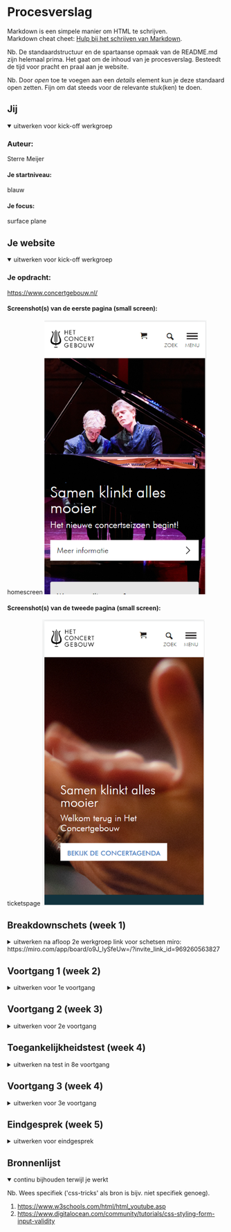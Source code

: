 # Procesverslag
Markdown is een simpele manier om HTML te schrijven.  
Markdown cheat cheet: [Hulp bij het schrijven van Markdown](https://github.com/adam-p/markdown-here/wiki/Markdown-Cheatsheet).

Nb. De standaardstructuur en de spartaanse opmaak van de README.md zijn helemaal prima. Het gaat om de inhoud van je procesverslag. Besteedt de tijd voor pracht en praal aan je website.

Nb. Door *open* toe te voegen aan een *details* element kun je deze standaard open zetten. Fijn om dat steeds voor de relevante stuk(ken) te doen.





## Jij

<details open>
<summary>uitwerken voor kick-off werkgroep</summary>

### Auteur:
Sterre Meijer

#### Je startniveau:
blauw

#### Je focus:
surface plane
 
</details>





## Je website

<details open>
<summary>uitwerken voor kick-off werkgroep</summary>

### Je opdracht:
https://www.concertgebouw.nl/

#### Screenshot(s) van de eerste pagina (small screen): 
homescreen
<img src="images/homepagescreenshot.png" width="375px" alt="omschrijving van de pagina">

#### Screenshot(s) van de tweede pagina (small screen):
ticketspage 
<img src="images/ticketpagescreenshot.png" width="375px" alt="omschrijving van de pagina">
 
</details>





## Breakdownschets (week 1)

<details>
<summary>uitwerken na afloop 2e werkgroep link voor schetsen miro: https://miro.com/app/board/o9J_lySfeUw=/?invite_link_id=969260563827 </summary>

### de hele pagina: 
<img src="images/schets01.png" width="375px" alt="breakdown van de hele pagina">

<img src="images/schets02.png" width="375px" alt="breakdown van een dynamisch deel">


### dynamisch deel (bijv menu): 
<img src="images/schets03.png" width="375px" alt="breakdown van een dynamisch deel">



</details>





## Voortgang 1 (week 2)

<details>
<summary>uitwerken voor 1e voortgang</summary>

### Stand van zaken
Ik vond de eerste opzet best lastig, maar zodra de basis stond ging ik best lekker.
Moeite met onthouden van alle elementen en opties (vooral in css)
Duurt allemaal wel best lang.


### Agenda voor meeting
samen met je groepje opstellen

| IK             | INE                | Mathijs      | Arsenio          |
| ---            | ---                | ---          | ---              |
| html semantisch| html semantisch    | div en class | html bekijken    |
|                |                    |              |                  |
|                | ...                | ...          | ...              |


### Verslag van meeting
hier na afloop snel de uitkomsten van de meeting vastleggen

- wanneer je iets gebruikt 
  alleen om het te flexen moet het wel een div zijn
- werk per blokje en wanneer je daar tevreden mee bent door 
- probeer aan het eind van volgende week helemaal bij te zijn dan gaat het lekker!


</details>





## Voortgang 2 (week 3)

<details>
<summary>uitwerken voor 2e voortgang</summary>

### Stand van zaken
Ik zat inmiddels iets meer in de flow van het code schrijven,
en het ging me dan ook iets makkelijker af dan vorige week alhoewel ik
nogsteeds wel moeite had met foutjes terug vinden of snappen
waarom bepaalde elementen nu op een bepaalde manier reageren.


### Agenda voor meeting
samen met je groepje opstellen

| IK             | INE                | Mathijs      | Arsenio          |
| ---            | ---                | ---          | ---              |
| menu           |responsive          | hoe nu verder| menu             |
| formulier blok |                    | div          |                  |
|                | ...                | ...          | ...              |


### Verslag van meeting
hier na afloop snel de uitkomsten van de meeting vastleggen

- Probeer niet te veel vast te zitten in alle details
- Gebruik handige tools voor makkelijker/ sneller coderen


</details>





## Toegankelijkheidstest (week 4)

<details>
<summary>uitwerken na test in 8e voortgang</summary>

### Bevindingen
Lijst met je bevindingen die in de test naar voren kwamen:
- labels blijven niet altijd zichtbaar/ de focusstate is niet altijd duidelijk genoeg
- Buttons kunnen groter, anders soms lastig om op te klikken
- kleurcontrast over het algemeen goed, maar het wit kan wegvallen tegen de foto's
- met blur effect/ weinig zicht moet je erg dicht op de webpagina gaan zitten
- de screenreader pakte nu niet alle linkjes omdat ze niet allemaal echt een link waren, maar werkte verder verbazingwekkend goed al op mijn eigen pagina.


#### Onduidelijke focuss
De focusstate was niet duidelijk genoeg (er was slechts een klein dun lijntje te zien)

Dit kan simpel worden opgelost door de lijn bijvoorbeeld dikker te maken 
en kleur toe te voegen aan de achtergrond van de focuss. 
Dit heb ik dan ook met mijn focussstate gedaan.


#### kleurcontrast soms te laag 
Wanneer mensen die kleurenblind zijn naar de witte tekst op 
bijvoorbeeld een afbeelding kijken kan deze een beetje wegvallen.

Dit valt simpel op te lossen door het kleurcontrast hoger te maken
of een kleurvlak over de afbeelding heen te zetten.


#### Weinig zicht maakt alles te klein
Mensen die geblurd zien moeten ercht dichtbij zitten

dit kan worden opgelost door de content groter te maken
of dit aanpasbaar te maken voor de gebruiker zelf


#### Screenreader afbeeldingen 
De screenreader pakt afbeeldingen niet zonder label 

makkelijke oplossing: afbeeldingen labelen

</details>





## Voortgang 3 (week 4)

<details>
<summary>uitwerken voor 3e voortgang</summary>

### Stand van zaken
Zat deze week beetje vast in css en moeite met het uitklap menu
De javascript werkte niet door een missende hoofdletter
echter verder wel prima, moet gewoon nog even hard doorwerken.
Interessant om te zien hoe lastig websites soms te gebruiken zijn voor mensen met beperkingen.


### Agenda voor meeting
samen met je groepje opstellen

| Ik             | INE                | Mathijs      | Arsuino          |
| ---            | ---                | ---          | ---              |
| html bekijken  | even alles         | even alles   | algemeen         |
| css bekijken   | doorlopen          | algemeen     | met tab knop     |
|                | ...                | doorlopen    | focuss states    |


### Verslag van meeting
hier na afloop snel de uitkomsten van de meeting vastleggen

- lijst dlo met verplichtingen
- easter eggs eventueel toevoegen ookal past het niet vollefig
- Hou het beoordelingsformulier er is naast


</details>





## Eindgesprek (week 5)

<details>
<summary>uitwerken voor eindgesprek</summary>

### Stand van zaken
De laatste week was nog best wel even stressen, en ik denk dat 
er nog genoeg dingen zijn op de website die beter kunnen. Maar al 
met al ben ik erg tevreden met mijn resultaat en de voortgang
die ik heb gemaakt in de afgelopen weken.

### Screenshot(s)

<img src='images/eindontwerp01.png' width="375px" >
<img src='images/eindontwerp02.png' width="375px" >
<img src='images/eindontwerp03.png' width="375px" >

</details>





## Bronnenlijst

<details open>
<summary>continu bijhouden terwijl je werkt</summary>

Nb. Wees specifiek ('css-tricks' als bron is bijv. niet specifiek genoeg).

1. https://www.w3schools.com/html/html_youtube.asp
2. https://www.digitalocean.com/community/tutorials/css-styling-form-input-validity

</details>